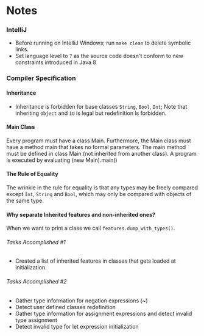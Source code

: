 # Notes
### IntelliJ
- Before running on IntelliJ Windows; run `make clean` to delete symbolic links.
- Set language level to `7` as the source code doesn't conform to new constraints introduced in Java 8

### Compiler Specification
#### Inheritance
- Inheritance is forbidden for base classes `String`, `Bool`, `Int`; Note that inheriting `Object` and `IO` is legal but redefinition is forbidden.
#### Main Class
Every program must have a class Main. Furthermore, the Main class must have a method main that
takes no formal parameters. The main method must be defined in class Main (not inherited from another
class). A program is executed by evaluating (new Main).main()
#### The Rule of Equality
The wrinkle in the rule for equality is that any types may be freely compared except `Int`, `String`
and `Bool`, which may only be compared with objects of the same type.
#### Why separate Inherited features and non-inherited ones?
When we want to print a class we call `features.dump_with_types()`.

###### Tasks Accomplished #1
- Created a list of inherited features in classes that gets loaded at initialization.
###### Tasks Accomplished #2
- Gather type information for negation expressions (~)
- Detect user defined classes redefinition
- Gather type information for assignment expressions and detect invalid type assignment
- Detect invalid type for let expression initialization
